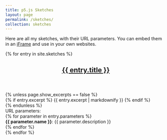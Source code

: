 ```yaml
---
title: p5.js Sketches
layout: page
permalink: /sketches/
collection: sketches
---
```

<link rel="stylesheet" href="../css/custom.css">

Here are all my sketches, with their URL parameters. You can embed them in an [iFrame](utilities/2022/12/20/embed-iframe.html) and use in your own websites.

{% for entry in site.sketches %}
  <article class="entry h-entry">
  <header class="entry-header">
    <h2 class="entry-title p-name">
        <a href="{{ entry.url | relative_url }}?fullscreen=true" rel="bookmark">{{ entry.title }}</a>
    </h2>
  </header>
  {% unless page.show_excerpts == false %}
    <div class="entry-excerpt p-summary">
      {% if entry.excerpt %}
        {{ entry.excerpt | markdownify }}
      {% endif %}
    </div>
  {% endunless %}
    <footer class="entry-meta">
        <div class="sketch-subtitle">URL parameters: </div>
        {% for parameter in entry.parameters %}
           <div class="parameter">
                <b> {{ parameter.name }}</b>: {{ parameter.description }}
            </div>
        {% endfor %}
    </footer>
</article>
{% endfor %}